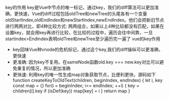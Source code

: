 key的作用
key是Vue中节点的唯一标记，通过key，我们的diff算法可以更加准确，更快速，Vue的diff过程包括oldTree和newTree的头尾各有一个变量oldStartIndex,oldEndIndex和newStartIndex,newEndIndex。他们会把新旧节点进行两两对比，即4种比较方式: 两两组合，如果以上4种比较都没有匹配，如果在设置key，就会用key再进行比较，在比较的过程中，遍历会往中间靠，一旦startindex>Endindex表明oldTree和newTree至少遍历完一遍了
vue的key作用
- key回味Vue种vnode的危机标记，通过这个key,我们的diff操纵可以更准确，更快速
- 更准确: 因为key不复用。在sameNode函数old.key === new.key对比可以避免重复的情况，所以更加准确
- 更快速: 利用key的唯一性生成map对象获取节点，比便利更快，源码如下
function createKeyToOldText(children, beginIndex, endIndex) {
  let i, key
  const map = {}
  for(i = beginIndex; i<= endIndex; ++i) {
    key = children[i].key
    if (isDef(key)) map[key] = i
  }
  return map
}